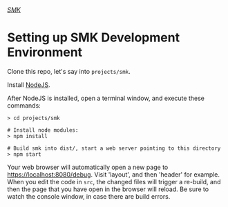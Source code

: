 ###### [SMK](..)

# Setting up SMK Development Environment

Clone this repo, let's say into `projects/smk`.

Install [NodeJS](https://nodejs.org/en/).

After NodeJS is installed, open a terminal window, and execute these commands:

    > cd projects/smk

    # Install node modules:
    > npm install

    # Build smk into dist/, start a web server pointing to this directory
    > npm start

Your web browser will automatically open a new page to [https://localhost:8080/debug](https://localhost:8080/debug).
Visit 'layout', and then 'header' for example.
When you edit the code in `src`, the changed files will trigger a re-build, and then the page that you have open in the browser will reload.
Be sure to watch the console window, in case there are build errors.
